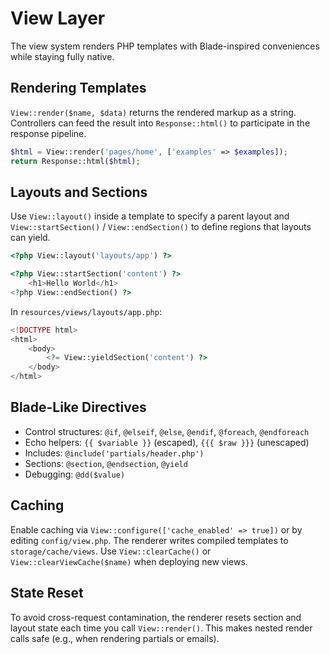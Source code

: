 # View Layer

The view system renders PHP templates with Blade-inspired conveniences while staying fully native.

## Rendering Templates

`View::render($name, $data)` returns the rendered markup as a string. Controllers can feed the result into `Response::html()` to participate in the response pipeline.

```php
$html = View::render('pages/home', ['examples' => $examples]);
return Response::html($html);
```

## Layouts and Sections

Use `View::layout()` inside a template to specify a parent layout and `View::startSection()` / `View::endSection()` to define regions that layouts can yield.

```php
<?php View::layout('layouts/app') ?>

<?php View::startSection('content') ?>
    <h1>Hello World</h1>
<?php View::endSection() ?>
```

In `resources/views/layouts/app.php`:

```php
<!DOCTYPE html>
<html>
    <body>
        <?= View::yieldSection('content') ?>
    </body>
</html>
```

## Blade-Like Directives

- Control structures: `@if`, `@elseif`, `@else`, `@endif`, `@foreach`, `@endforeach`
- Echo helpers: `{{ $variable }}` (escaped), `{{{ $raw }}}` (unescaped)
- Includes: `@include('partials/header.php')`
- Sections: `@section`, `@endsection`, `@yield`
- Debugging: `@dd($value)`

## Caching

Enable caching via `View::configure(['cache_enabled' => true])` or by editing `config/view.php`. The renderer writes compiled templates to `storage/cache/views`. Use `View::clearCache()` or `View::clearViewCache($name)` when deploying new views.

## State Reset

To avoid cross-request contamination, the renderer resets section and layout state each time you call `View::render()`. This makes nested render calls safe (e.g., when rendering partials or emails).
